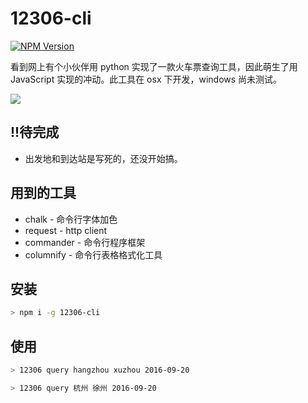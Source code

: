 # 12306-cli

[![NPM Version](https://img.shields.io/npm/v/12306-cli.svg?style=flat)](https://npmjs.org/package/12306-cli)

看到网上有个小伙伴用 python 实现了一款火车票查询工具，因此萌生了用 JavaScript 实现的冲动。此工具在 osx 下开发，windows 尚未测试。

![](http://ww1.sinaimg.cn/large/8df27f17gw1f7dfzklo8pj21kw0s2drz.jpg)

## !!待完成

* 出发地和到达站是写死的，还没开始搞。

## 用到的工具

* chalk - 命令行字体加色
* request - http client
* commander - 命令行程序框架
* columnify - 命令行表格格式化工具

## 安装

```bash
> npm i -g 12306-cli
```

## 使用

```bash
> 12306 query hangzhou xuzhou 2016-09-20

> 12306 query 杭州 徐州 2016-09-20
```
